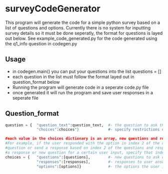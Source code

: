 # surveyCodeGenerator
This program will generate the code for a simple python survey based on a list of questions and options. Currently there is no system for inputting survey details so it must be done seperatly, the format for questions is layed out below. See example_code_generated.py for the code generated using the q1_info question in codegen.py


## Usage
* in codegen.main() you can put your questions into the list questions = []
* each question in the list must follow the format layed out in question_format below
* Running the program will generate code in a seperate code.py file
* once generated it will run the program and save user responses in a seperate file


## Question_format
```py
question = {  "question_text":question_text,  #- the question to ask the user
              "choices":choices"}             #- specify restrictions on and responses to user input, set to None if not in use

#each value in the choices dictionary is an array, new questions and responses are based on user response. 
#For example, if the user responded with the option in index 2 of the options list, it would ask a new 
#question or send a response based on index 2 of the questions and responses list. if you do not want 
#a response or new question for a certain user input, specify that index as None
choices = {   "questions":[questions],        #- new questions to ask user
              "responses":[responses],        #- responses to user answers
              "options":[options]}            #- the options the user is allowed to answer with
```
